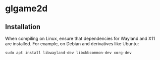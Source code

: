 # glgame2d

## Installation

When compiling on Linux, ensure that dependencies for Wayland and X11 are installed.
For example, on Debian and derivatives like Ubuntu:

```
sudo apt install libwayland-dev libxkbcommon-dev xorg-dev
```
